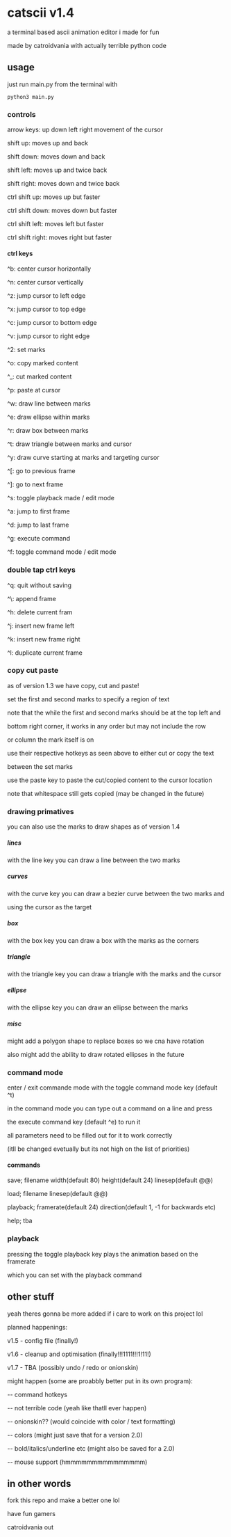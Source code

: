 # catscii v1.4

a terminal based ascii animation editor i made for fun

made by catroidvania with actually terrible python code

## usage

just run main.py from the terminal with

`python3 main.py`


### controls

arrow keys: up down left right movement of the cursor


shift up: moves up and back

shift down: moves down and back

shift left: moves up and twice back

shift right: moves down and twice back


ctrl shift up: moves up but faster

ctrl shift down: moves down but faster

ctrl shift left: moves left but faster

ctrl shift right: moves right but faster


#### ctrl keys

^b: center cursor horizontally

^n: center cursor vertically


^z: jump cursor to left edge

^x: jump cursor to top edge

^c: jump cursor to bottom edge

^v: jump cursor to right edge


^2: set marks

^o: copy marked content

^_: cut marked content

^p: paste at cursor

^w: draw line between marks

^e: draw ellipse within marks

^r: draw box between marks

^t: draw triangle between marks and cursor

^y: draw curve starting at marks and targeting cursor


^[: go to previous frame

^]: go to next frame

^s: toggle playback made / edit mode

^a: jump to first frame

^d: jump to last frame


^g: execute command

^f: toggle command mode / edit mode

### double tap ctrl keys

^q: quit without saving


^\\: append frame

^h: delete current fram

^j: insert new frame left

^k: insert new frame right

^l: duplicate current frame

### copy cut paste

as of version 1.3 we have copy, cut and paste!

set the first and second marks to specify a region of text

note that the while the first and second marks should be at the top left and

bottom right corner, it works in any order but may not include the row

or column the mark itself is on

use their respective hotkeys as seen above to either cut or copy the text

between the set marks

use the paste key to paste the cut/copied content to the cursor location

note that whitespace still gets copied (may be changed in the future)

### drawing primatives

you can also use the marks to draw shapes as of version 1.4


##### lines

with the line key you can draw a line between the two marks

##### curves

with the curve key you can draw a bezier curve between the two marks and

using the cursor as the target

##### box

with the box key you can draw a box with the marks as the corners

##### triangle

with the triangle key you can draw a triangle with the marks and the cursor

##### ellipse

with the ellipse key you can draw an ellipse between the marks

##### misc

might add a polygon shape to replace boxes so we cna have rotation

also might add the ability to draw rotated ellipses in the future

### command mode

enter / exit commande mode with the toggle command mode key (default ^t)

in the command mode you can type out a command on a line and press

the execute command key (default ^e) to run it

all parameters need to be filled out for it to work correctly

(itll be changed evetually but its not high on the list of priorities)

#### commands

save; filename width(default 80) height(default 24) linesep(default @@)

load; filename linesep(default @@)

playback; framerate(default 24) direction(default 1, -1 for backwards etc)

help; tba

### playback

pressing the toggle playback key plays the animation based on the framerate

which you can set with the playback command

## other stuff

yeah theres gonna be more added if i care to work on this project lol

planned happenings:

v1.5 - config file (finally!)

v1.6 - cleanup and optimisation (finally!!!1111!!!1!11!)

v1.7 - TBA (possibly undo / redo or onionskin)

might happen (some are proabbly better put in its own program):

-- command hotkeys

-- not terrible code (yeah like thatll ever happen)

-- onionskin?? (would coincide with color / text formatting)

-- colors (might just save that for a version 2.0)

-- bold/italics/underline etc (might also be saved for a 2.0)

-- mouse support (hmmmmmmmmmmmmmmm)

## in other words

fork this repo and make a better one lol

have fun gamers

catroidvania out
